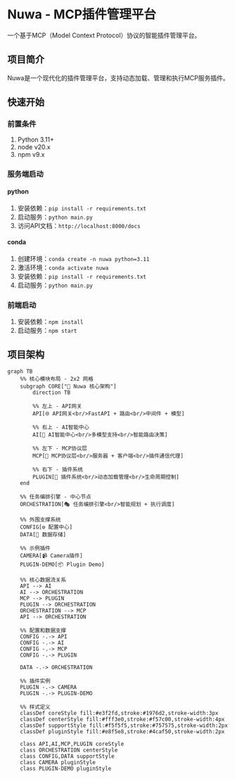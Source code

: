 # Nuwa - MCP插件管理平台

一个基于MCP（Model Context Protocol）协议的智能插件管理平台。

## 项目简介

Nuwa是一个现代化的插件管理平台，支持动态加载、管理和执行MCP服务插件。

## 快速开始

### 前置条件

1. Python 3.11+
2. node v20.x
3. npm v9.x

### 服务端启动

#### python

1. 安装依赖：`pip install -r requirements.txt`
2. 启动服务：`python main.py`
3. 访问API文档：`http://localhost:8000/docs`

#### conda

1. 创建环境：`conda create -n nuwa python=3.11`
2. 激活环境：`conda activate nuwa`
3. 安装依赖：`pip install -r requirements.txt`
4. 启动服务：`python main.py`

### 前端启动

1. 安装依赖：`npm install`
2. 启动服务：`npm start`

## 项目架构


```mermaid
graph TB
    %% 核心模块布局 - 2x2 网格
    subgraph CORE["🧠 Nuwa 核心架构"]
        direction TB
        
        %% 左上 - API网关
        API[🌐 API网关<br/>FastAPI + 路由<br/>中间件 + 模型]
        
        %% 右上 - AI智能中心
        AI[🤖 AI智能中心<br/>多模型支持<br/>智能路由决策]
        
        %% 左下 - MCP协议层
        MCP[🔌 MCP协议层<br/>服务器 + 客户端<br/>插件通信代理]
        
        %% 右下 - 插件系统
        PLUGIN[🔌 插件系统<br/>动态加载管理<br/>生命周期控制]
    end
    
    %% 任务编排引擎 - 中心节点
    ORCHESTRATION[🎭 任务编排引擎<br/>智能规划 + 执行调度]
    
    %% 外围支撑系统
    CONFIG[⚙️ 配置中心]
    DATA[💾 数据存储]
    
    %% 示例插件
    CAMERA[📹 Camera插件]
    PLUGIN-DEMO[📦 Plugin Demo]
    
    %% 核心数据流关系
    API --> AI
    AI --> ORCHESTRATION
    MCP --> PLUGIN
    PLUGIN --> ORCHESTRATION
    ORCHESTRATION --> MCP
    API --> ORCHESTRATION
    
    %% 配置和数据支撑
    CONFIG -.-> API
    CONFIG -.-> AI
    CONFIG -.-> MCP
    CONFIG -.-> PLUGIN
    
    DATA -.-> ORCHESTRATION
    
    %% 插件实例
    PLUGIN -.-> CAMERA
    PLUGIN -.-> PLUGIN-DEMO
    
    %% 样式定义
    classDef coreStyle fill:#e3f2fd,stroke:#1976d2,stroke-width:3px
    classDef centerStyle fill:#fff3e0,stroke:#f57c00,stroke-width:4px
    classDef supportStyle fill:#f5f5f5,stroke:#757575,stroke-width:2px
    classDef pluginStyle fill:#e8f5e8,stroke:#4caf50,stroke-width:2px
    
    class API,AI,MCP,PLUGIN coreStyle
    class ORCHESTRATION centerStyle
    class CONFIG,DATA supportStyle
    class CAMERA pluginStyle
    class PLUGIN-DEMO pluginStyle
```





